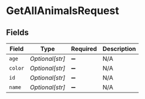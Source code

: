 # GetAllAnimalsRequest


## Fields

| Field              | Type               | Required           | Description        |
| ------------------ | ------------------ | ------------------ | ------------------ |
| `age`              | *Optional[str]*    | :heavy_minus_sign: | N/A                |
| `color`            | *Optional[str]*    | :heavy_minus_sign: | N/A                |
| `id`               | *Optional[str]*    | :heavy_minus_sign: | N/A                |
| `name`             | *Optional[str]*    | :heavy_minus_sign: | N/A                |